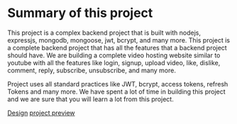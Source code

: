 
#  Summary of this project

This project is a complex backend project that is built with nodejs, expressjs, mongodb, mongoose, jwt, bcrypt, and many more. This project is a complete backend project that has all the features that a backend project should have. We are building a complete video hosting website similar to youtube with all the features like login, signup, upload video, like, dislike, comment, reply, subscribe, unsubscribe, and many more.

Project uses all standard practices like JWT, bcrypt, access tokens, refresh Tokens and many more. We have spent a lot of time in building this project and we are sure that you will learn a lot from this project.

[Design](https://app.eraser.io/workspace/YtPqZ1VogxGy1jzIDkzj)
[project preview](https://drive.google.com/file/d/1RHQNdynhttoNyU4LePfhwGDnlZqxEmlE/view?usp=sharing)
